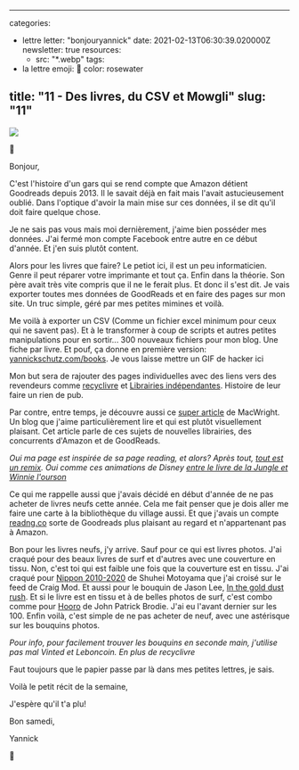 
---
categories:
- lettre
letter: "bonjouryannick"
date: 2021-02-13T06:30:39.020000Z
newsletter: true
resources:
  - src: "*.webp"
tags:
- la lettre
emoji: 💌
color: rosewater

title: "11 - Des livres, du CSV et Mowgli"
slug: "11"
---
![](0e594c3e-1cc0-46e5-8a53-ec3d5a5aebf7.JPG.jpg)

👋

Bonjour,

C'est l'histoire d'un gars qui se rend compte que Amazon détient Goodreads depuis 2013. Il le savait déjà en fait mais l'avait astucieusement oublié. Dans l'optique d'avoir la main mise sur ces données, il se dit qu'il doit faire quelque chose.

Je ne sais pas vous mais moi dernièrement, j'aime bien posséder mes données. J'ai fermé mon compte Facebook entre autre en ce début d'année. Et j'en suis plutôt content.

Alors pour les livres que faire? Le petiot ici, il est un peu informaticien. Genre il peut réparer votre imprimante et tout ça. Enfin dans la théorie. Son père avait très vite compris que il ne le ferait plus. Et donc il s'est dit. Je vais exporter toutes mes données de GoodReads et en faire des pages sur mon site. Un truc simple, géré par mes petites mimines et voilà.

Me voilà à exporter un CSV (Comme un fichier excel minimum pour ceux qui ne savent pas). Et à le transformer à coup de scripts et autres petites manipulations pour en sortir... 300 nouveaux fichiers pour mon blog. Une fiche par livre.
Et pouf, ça donne en première version: [yannickschutz.com/books](https://yannickschutz.com/books). Je vous laisse mettre un GIF de hacker ici

Mon but sera de rajouter des pages individuelles avec des liens vers des revendeurs comme [recyclivre](https://recyclivre.com) et [Librairies indépendantes](https://librairiesindependantes.com). Histoire de leur faire un rien de pub.

Par contre, entre temps, je découvre aussi ce [super article](https://macwright.com/2020/12/24/the-new-reading-stack.html) de MacWright. Un blog que j'aime particulièrement lire et qui est plutôt visuellement plaisant. Cet article parle de ces sujets de nouvelles librairies, des concurrents d'Amazon et de GoodReads.

*Oui ma page est inspirée de sa page reading, et alors? Après tout, [tout est un remix](https://www.everythingisaremix.info). Oui comme ces animations de Disney [entre le livre de la Jungle et Winnie l'ourson](https://twitter.com/talkclub100/status/1359249923393413128)*

Ce qui me rappelle aussi que j'avais décidé en début d'année de ne pas acheter de livres neufs cette année. Cela me fait penser que je dois aller me faire une carte à la bibliothèque du village aussi. Et que j'avais un compte [readng.co](https://beta.readng.co/user/yannick) sorte de Goodreads plus plaisant au regard et n'appartenant pas à Amazon.

Bon pour les livres neufs, j'y arrive. Sauf pour ce qui est livres photos. J'ai craqué pour des beaux livres de surf et d'autres avec une couverture en tissu. Non, c'est toi qui est faible une fois que la couverture est en tissu.
J'ai craqué pour [Nippon 2010-2020](https://www.shashasha.co/en/book/nippon-2010-2020) de Shuhei Motoyama que j'ai croisé sur le feed de Craig Mod. Et aussi pour le bouquin de Jason Lee, [In the gold dust rush](https://www.stanleybarker.co.uk/products/jason-lee). Et si le livre est en tissu et à de belles photos de surf, c'est combo comme pour [Hooro](https://www.thegoldenrays.com/collections/photography-books/products/hooroo-by-john-p-brodie?variant=32896734789707) de John Patrick Brodie. J'ai eu l'avant dernier sur les 100. Enfin voilà, c'est simple de ne pas acheter de neuf, avec une astérisque sur les bouquins photos.

*Pour info, pour facilement trouver les bouquins en seconde main, j'utilise pas mal Vinted et Leboncoin. En plus de recyclivre*

Faut toujours que le papier passe par là dans mes petites lettres, je sais.

Voilà le petit récit de la semaine,

J'espère qu'il t'a plu!

Bon samedi,

Yannick

💌
